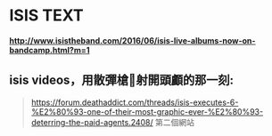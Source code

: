 # ISIS TEXT
#### http://www.isistheband.com/2016/06/isis-live-albums-now-on-bandcamp.html?m=1
## isis videos，用散彈槍🔫射開頭顱的那一刻:
>https://forum.deathaddict.com/threads/isis-executes-6-%E2%80%93-one-of-their-most-graphic-ever-%E2%80%93-deterring-the-paid-agents.2408/
>第二個網站

